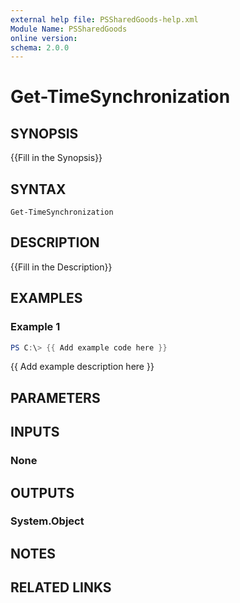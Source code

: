 ```yaml
---
external help file: PSSharedGoods-help.xml
Module Name: PSSharedGoods
online version:
schema: 2.0.0
---
```


# Get-TimeSynchronization

## SYNOPSIS
{{Fill in the Synopsis}}

## SYNTAX

```
Get-TimeSynchronization
```

## DESCRIPTION
{{Fill in the Description}}

## EXAMPLES

### Example 1
```powershell
PS C:\> {{ Add example code here }}
```

{{ Add example description here }}

## PARAMETERS

## INPUTS

### None

## OUTPUTS

### System.Object
## NOTES

## RELATED LINKS
